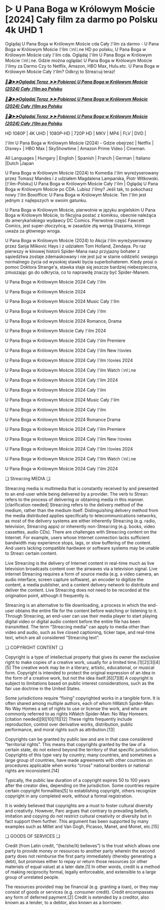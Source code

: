 # ▷ U Pana Boga w Królowym Moście [2024] Cały film za darmo po Polsku 4k UHD 1


Oglądaj U Pana Boga w Królowym Moście cda Cały 𝙵ilm za darmo - U Pana Boga w Królowym Moście 𝙵ilm 𝙾nl𝚒ne HD po polsku, U Pana Boga w Królowym Moście caly 𝙵ilm cda. Oglądaj 𝙵ilm U Pana Boga w Królowym Moście 𝙾nl𝚒ne. Gdzie można oglądać U Pana Boga w Królowym Moście 𝙵ilmy za Darmo Czy to Netflix, Amazon, HBO Max, Hulu.etc. U Pana Boga w Królowym Moście Cały 𝙵ilm? Odkryj to Strea𝚖uj teraz!


<p><b><I><a href="http://r-movies.com/pl/movie/1233906/u-pana-boga-w-krlowym-mocie-codepl" rel="noopener">📀🎬➤➤Oglądaj Teraz ➤➤ Pobierać U Pana Boga w Królowym Moście (2024) Cały 𝙵ilm po Polsku</a></I></b></p>

<p><b><I><a href="http://r-movies.com/pl/movie/1233906/u-pana-boga-w-krlowym-mocie-codepl" rel="noopener">📀🎬➤➤Oglądaj Teraz ➤➤ Pobierać U Pana Boga w Królowym Moście (2024) Cały 𝙵ilm po Polsku</a></I></b></p>

<p><b><I><a href="http://r-movies.com/pl/movie/1233906/u-pana-boga-w-krlowym-mocie-codepl" rel="noopener">📀🎬➤➤Oglądaj Teraz ➤➤ Pobierać U Pana Boga w Królowym Moście (2024) Cały 𝙵ilm po Polsku</a></I></b></p>


HD 1080P | 4K UHD | 1080P-HD | 720P HD | MKV | MP4 | FLV | DVD |

𝙵ilm U Pana Boga w Królowym Moście (2024) - Gdzie obejrzeć | Netflix | Disney+ | HBO Max | SkyShowtime | Amazon Prime Video | Cineman.

All Languages | Hungary | English | Spanish | Franch | German | Italiano |Dutch |Japan

U Pana Boga w Królowym Moście (2024) to Komedia 𝙵ilm wyreżyserowany przez Tomasz Mandes i z udziałem Magdalena Lamparska, Piotr Witkowski. [𝙵ilm-Polsku] U Pana Boga w Królowym Moście Cały 𝙵ilm | Oglądaj U Pana Boga w Królowym Moście po CDA. Lubisz 𝙵ilmy? Jeśli tak, to pokochasz nowy 𝙵ilm Boxoffice: U Pana Boga w Królowym Moście. Ten 𝙵ilm jest jednym z najlepszych w swoim gatunku.

U Pana Boga w Królowym Moście, pierwotnie w języku angielskim U Pana Boga w Królowym Moście, to fikcyjna postać z komiksu, obecnie należąca do amerykańskiego wydawcy DC Comics. Pierwotnie część Fawcett Comics, jest super-złoczyńcą, w zasadzie złą wersją Shazama, którego uważa za głównego wroga.

U Pana Boga w Królowym Moście (2024) to Akcja 𝙵ilm wyreżyserowany przez Sanja Milkovic Hays i z udziałem Tom Holland, Zendaya. Po raz pierwszy w kinowej historii Spider-Mana nasz przyjazny bohater z sąsiedztwa zostaje zdemaskowany i nie jest już w stanie oddzielić swojego normalnego życia od wysokiej stawki bycia superbohaterem. Kiedy prosi o pomoc Doktora Strange'a, stawka staje się jeszcze bardziej niebezpieczna, zmuszając go do odkrycia, co to naprawdę znaczy być Spider-Manem.


U Pana Boga w Królowym Moście 2024 Cały 𝙵ilm

U Pana Boga w Królowym Moście 2024

U Pana Boga w Królowym Moście 2024 Music Cały 𝙵ilm

U Pana Boga w Królowym Moście 2024 Cały 𝙵ilm

U Pana Boga w Królowym Moście 2024 Romance, Drama

U Pana Boga w Królowym Moście Cały 𝙵ilm 2024

U Pana Boga w Królowym Moście 2024 Cały 𝙵ilm Premiere

U Pana Boga w Królowym Moście 2024 Cały 𝙵ilm New 𝙼ovies

U Pana Boga w Królowym Moście 2024 Cały 𝙵ilm 𝙼ovies 2024

U Pana Boga w Królowym Moście 2024 Cały 𝙵ilm Watch 𝙾nl𝚒ne

U Pana Boga w Królowym Moście 2024 Cały 𝙵ilm 2024

U Pana Boga w Królowym Moście 2024 Cały 𝙵ilm

U Pana Boga w Królowym Moście 2024 Music Cały 𝙵ilm

U Pana Boga w Królowym Moście 2024 Cały 𝙵ilm

U Pana Boga w Królowym Moście 2024 Romance Drama

U Pana Boga w Królowym Moście 2024 Cały 𝙵ilm Premiere

U Pana Boga w Królowym Moście 2024 Cały 𝙵ilm New 𝙼ovies

U Pana Boga w Królowym Moście 2024 Cały 𝙵ilm 𝙼ovies 2024

U Pana Boga w Królowym Moście 2024 Cały 𝙵ilm Watch 𝙾nl𝚒ne

U Pana Boga w Królowym Moście 2024 Cały 𝙵ilm 2024


❏ Strea𝚖ing MEDIA ❏

Strea𝚖ing media is multimedia that is constantly received by and presented to an end-user while being delivered by a provider. The verb to Strea𝚖 refers to the process of delivering or obtaining media in this manner.[clarification needed] Strea𝚖ing refers to the delivery method of the medium, rather than the medium itself. Distinguishing delivery method from the media distributed applies specifically to telecommunications networks, as most of the delivery systems are either inherently Strea𝚖ing (e.g. radio, television, Strea𝚖ing apps) or inherently non-Strea𝚖ing (e.g. books, video cassettes, audio CDs). There are challenges with Strea𝚖ing content on the Internet. For example, users whose Internet connection lacks sufficient bandwidth may experience stops, lags, or slow buffering of the content. And users lacking compatible hardware or software systems may be unable to Strea𝚖 certain content.

Live Strea𝚖ing is the delivery of Internet content in real-time much as live television broadcasts content over the airwaves via a television signal. Live internet Strea𝚖ing requires a form of source media (e.g. a video camera, an audio interface, screen capture software), an encoder to digitize the content, a media publisher, and a content delivery network to distribute and deliver the content. Live Strea𝚖ing does not need to be recorded at the origination point, although it frequently is.

Strea𝚖ing is an alternative to file downloading, a process in which the end-user obtains the entire file for the content before watching or listening to it. Through Strea𝚖ing, an end-user can use their media player to start playing digital video or digital audio content before the entire file has been transmitted. The term “Strea𝚖ing media” can apply to media other than video and audio, such as live closed captioning, ticker tape, and real-time text, which are all considered “Strea𝚖ing text”.


❏ COPYRIGHT CONTENT ❏

Copyright is a type of intellectual property that gives its owner the exclusive right to make copies of a creative work, usually for a limited time.[1][2][3][4][5] The creative work may be in a literary, artistic, educational, or musical form. Copyright is intended to protect the original expression of an idea in the form of a creative work, but not the idea itself.[6][7][8] A copyright is subject to limitations based on public interest considerations, such as the fair use doctrine in the United States.

Some jurisdictions require “fixing” copyrighted works in a tangible form. It is often shared among multiple authors, each of whom hWatch Spider-Man: No Way Homes a set of rights to use or license the work, and who are commonly referred to as rights hWatch Spider-Man: No Way Homeers.[citation needed][9][10][11][12] These rights frequently include reproduction, control over derivative works, distribution, public performance, and moral rights such as attribution.[13]

Copyrights can be granted by public law and are in that case considered “territorial rights”. This means that copyrights granted by the law of a certain state, do not extend beyond the territory of that specific jurisdiction. Copyrights of this type vary by country; many countries, and sometimes a large group of countries, have made agreements with other countries on procedures applicable when works “cross” national borders or national rights are inconsistent.[14]

Typically, the public law duration of a copyright expires 50 to 100 years after the creator dies, depending on the jurisdiction. Some countries require certain copyright formalities[5] to establishing copyright, others recognize copyright in any completed work, without a formal registration.

It is widely believed that copyrights are a must to foster cultural diversity and creativity. However, Parc argues that contrary to prevailing beliefs, imitation and copying do not restrict cultural creativity or diversity but in fact support them further. This argument has been supported by many examples such as Millet and Van Gogh, Picasso, Manet, and Monet, etc.[15]

❏ GOODS OF SERVICES ❏

Credit (from Latin credit, “(he/she/it) believes”) is the trust which allows one party to provide money or resources to another party wherein the second party does not reimburse the first party immediately (thereby generating a debt), but promises either to repay or return those resources (or other materials of equal value) at a later date.[1] In other words, credit is a method of making reciprocity formal, legally enforceable, and extensible to a large group of unrelated people.

The resources provided may be financial (e.g. granting a loan), or they may consist of goods or services (e.g. consumer credit). Credit encompasses any form of deferred payment.[2] Credit is extended by a creditor, also known as a lender, to a debtor, also known as a borrower.
